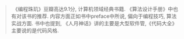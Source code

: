 > ​    《编程珠玑》豆瓣高达9.1分, 计算机领域经典书籍.  《算法设计手册》中也有对该书的推荐. 内容方面正如书中preface中所说, 偏向于编程技巧, 算法实战方面. 书中也提到, 《人月神话》讲的主要是大型软件管,《代码大全》主要说的是代码风格.